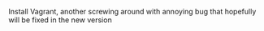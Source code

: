 Install Vagrant, another screwing around with annoying bug that hopefully will be fixed in the new version
